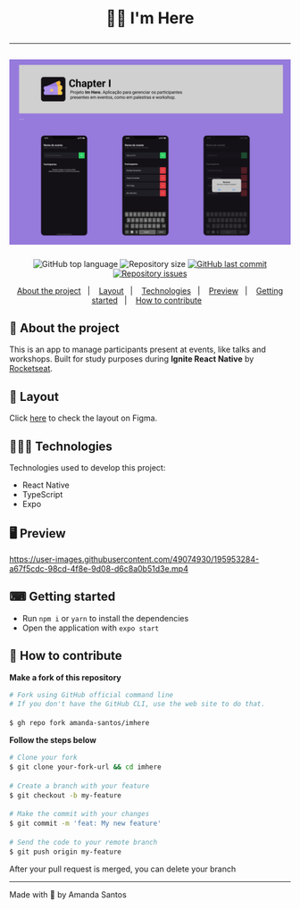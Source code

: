 <h1 align="center">
  🙋‍♀️ I'm Here
  <hr />
  <img src="assets/cover.png" alt="" />
</h1>

<p align="center">
  <img alt="GitHub top language" src="https://img.shields.io/github/languages/top/amanda-santos/imhere">

  <img alt="Repository size" src="https://img.shields.io/github/repo-size/amanda-santos/imhere">

  <a href="https://github.com/amanda-santos/imhere/commits/master">
    <img alt="GitHub last commit" src="https://img.shields.io/github/last-commit/amanda-santos/imhere">
  </a>

  <a href="https://github.com/amanda-santos/imhere/issues">
    <img alt="Repository issues" src="https://img.shields.io/github/issues/amanda-santos/imhere">
  </a>
</p>

<p align="center">
  <a href="#-about-the-project">About the project</a>&nbsp;&nbsp;&nbsp;|&nbsp;&nbsp;&nbsp;
  <a href="#-layout">Layout</a>&nbsp;&nbsp;&nbsp;|&nbsp;&nbsp;&nbsp;
  <a href="#-technologies">Technologies</a>&nbsp;&nbsp;&nbsp;|&nbsp;&nbsp;&nbsp;
  <a href="#-preview">Preview</a>&nbsp;&nbsp;&nbsp;|&nbsp;&nbsp;&nbsp;
  <a href="#-getting-started">Getting started</a>&nbsp;&nbsp;&nbsp;|&nbsp;&nbsp;&nbsp;
  <a href="#-how-to-contribute">How to contribute</a>&nbsp;&nbsp;&nbsp;
</p>

## 📝 About the project

<p>This is an app to manage participants present at events, like talks and workshops. Built for study purposes during <b>Ignite React Native</b> by <a href="https://rocketseat.com.br/">Rocketseat</a>.</p>
</p>

## 🎨 Layout

<p>
  Click <a href="https://www.figma.com/file/O97EUmoz0b5FccxiPFshMD/Chapter-I---Im-Here-(Copy)?node-id=0%3A1">here</a> to check the layout on Figma.
</p>

## 👩🏻‍💻 Technologies

Technologies used to develop this project:

- React Native
- TypeScript
- Expo

## 🖥 Preview

https://user-images.githubusercontent.com/49074930/195953284-a67f5cdc-98cd-4f8e-9d08-d6c8a0b51d3e.mp4

## ⌨ Getting started

- Run `npm i` or `yarn` to install the dependencies
- Open the application with `expo start`

## 🤔 How to contribute

**Make a fork of this repository**

```bash
# Fork using GitHub official command line
# If you don't have the GitHub CLI, use the web site to do that.

$ gh repo fork amanda-santos/imhere
```

**Follow the steps below**

```bash
# Clone your fork
$ git clone your-fork-url && cd imhere

# Create a branch with your feature
$ git checkout -b my-feature

# Make the commit with your changes
$ git commit -m 'feat: My new feature'

# Send the code to your remote branch
$ git push origin my-feature
```

After your pull request is merged, you can delete your branch

---

Made with 💜 by Amanda Santos
